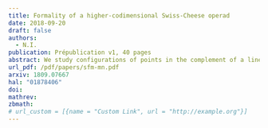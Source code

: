 ```yaml
---
title: Formality of a higher-codimensional Swiss-Cheese operad
date: 2018-09-20
draft: false
authors:
  - N.I.
publication: Prépublication v1, 40 pages
abstract: We study configurations of points in the complement of a linear subspace inside a Euclidean space, $\\mathbb{R}^{n} \\setminus \\mathbb{R}^{m}$ with $n - m \\ge 2$. We define a higher-codimensional Swiss-Cheese operad $\\mathsf{VSC}\_{mn}$ associated to such configurations, a variant of the classical Swiss-Cheese operad. The operad $\\mathsf{VSC}\_{mn}$ is weakly equivalent to the operad of locally constant factorization algebras on the stratified space $\\{\\mathbb{R}^{m} \\subset \\mathbb{R}^{n}\\}$. We prove that this operad is formal over $\\mathbb{R}$.
url_pdf: /pdf/papers/sfm-mn.pdf
arxiv: 1809.07667
hal: "01878406"
doi:
mathrev:
zbmath:
# url_custom = [{name = "Custom Link", url = "http://example.org"}]
---
```

